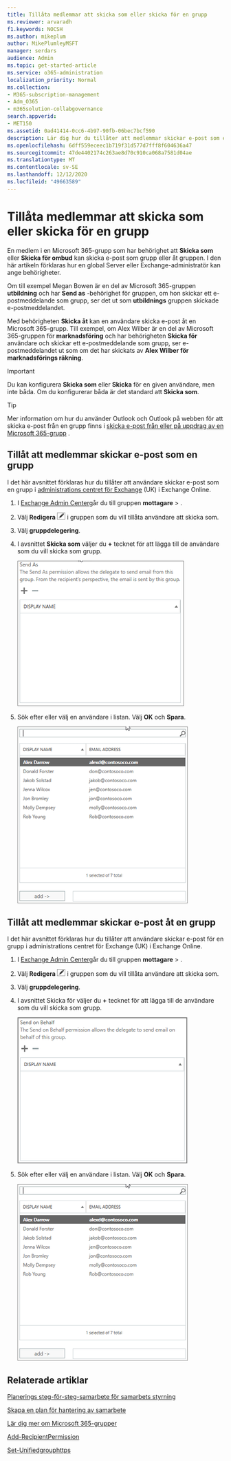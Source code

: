 ```yaml
---
title: Tillåta medlemmar att skicka som eller skicka för en grupp
ms.reviewer: arvaradh
f1.keywords: NOCSH
ms.author: mikeplum
author: MikePlumleyMSFT
manager: serdars
audience: Admin
ms.topic: get-started-article
ms.service: o365-administration
localization_priority: Normal
ms.collection:
- M365-subscription-management
- Adm_O365
- m365solution-collabgovernance
search.appverid:
- MET150
ms.assetid: 0ad41414-0cc6-4b97-90fb-06bec7bcf590
description: Lär dig hur du tillåter att medlemmar skickar e-post som en Microsoft 365-grupp eller skickar e-post åt en Microsoft 365-grupp.
ms.openlocfilehash: 6dff559eceec1b719f31d577d7fff8f604636a47
ms.sourcegitcommit: 47de4402174c263ae8d70c910ca068a7581d04ae
ms.translationtype: MT
ms.contentlocale: sv-SE
ms.lasthandoff: 12/12/2020
ms.locfileid: "49663589"
---
```

# <a name="allow-members-to-send-as-or-send-on-behalf-of-a-group"></a>Tillåta medlemmar att skicka som eller skicka för en grupp

En medlem i en Microsoft 365-grupp som har behörighet att **Skicka som** eller **Skicka för ombud** kan skicka e-post som grupp eller åt gruppen. I den här artikeln förklaras hur en global Server eller Exchange-administratör kan ange behörigheter.
  
Om till exempel Megan Bowen är en del av Microsoft 365-gruppen **utbildning** och har **Send as** -behörighet för gruppen, om hon skickar ett e-postmeddelande som grupp, ser det ut som **utbildnings** gruppen skickade e-postmeddelandet. 
  
Med behörigheten **Skicka åt** kan en användare skicka e-post åt en Microsoft 365-grupp. Till exempel, om Alex Wilber är en del av Microsoft 365-gruppen för **marknadsföring** och har behörigheten **Skicka för** användare och skickar ett e-postmeddelande som grupp, ser e-postmeddelandet ut som om det har skickats av **Alex Wilber för marknadsförings räkning**.

> [!IMPORTANT]
> Du kan konfigurera **Skicka som** eller **Skicka** för en given användare, men inte båda. Om du konfigurerar båda är det standard att **Skicka som**.

> [!TIP]
> Mer information om hur du använder Outlook och Outlook på webben för att skicka e-post från en grupp finns i [skicka e-post från eller på uppdrag av en Microsoft 365-grupp](https://support.microsoft.com/office/0f4964af-aec6-484b-a65c-0434df8cdb6b) .
    
## <a name="allow-members-to-send-email-as-a-group"></a>Tillåt att medlemmar skickar e-post som en grupp

I det här avsnittet förklaras hur du tillåter att användare skickar e-post som en grupp i [administrations centret för Exchange](https://go.microsoft.com/fwlink/p/?linkid=2059104) (UK) i Exchange Online.
  
1. I <a href="https://go.microsoft.com/fwlink/p/?linkid=2059104" target="_blank">Exchange Admin Center</a>går du till gruppen **mottagare** \> .
    
2. Välj **Redigera** ![ ikonen Redigera grupp ](../media/0cfcb590-dc51-4b4f-9276-bb2ce300d87e.png) i gruppen som du vill tillåta användare att skicka som.   
    
3. Välj **gruppdelegering**.
    
4. I avsnittet **Skicka som** väljer du **+** tecknet för att lägga till de användare som du vill skicka som grupp. 
    
    ![Skärm bild av dialog rutan Skicka som](../media/1df167f6-1eff-4f98-9ecd-4230fab46557.png)
  
5. Sök efter eller välj en användare i listan. Välj **OK** och **Spara**.
    
    ![Skriv för att söka eller välja en användare i listan](../media/522919cf-664c-4a25-8076-c51c8c9fbe43.png)
  
## <a name="allow-members-to-send-email-on-behalf-of-a-group"></a>Tillåt att medlemmar skickar e-post åt en grupp

I det här avsnittet förklaras hur du tillåter att användare skickar e-post för en grupp i administrations centret för Exchange (UK) i Exchange Online.
  
1. I <a href="https://go.microsoft.com/fwlink/p/?linkid=2059104" target="_blank">Exchange Admin Center</a>går du till gruppen **mottagare** \> .
    
2. Välj **Redigera** ![ ikonen Redigera grupp ](../media/0cfcb590-dc51-4b4f-9276-bb2ce300d87e.png) i gruppen som du vill tillåta användare att skicka som. 
    
3. Välj **gruppdelegering**.
    
4. I avsnittet Skicka för väljer du **+** tecknet för att lägga till de användare som du vill skicka som grupp. 
    
    ![Skärm bild av dialog rutan Skicka för](../media/2bae0579-8907-4d6b-8920-ddd6555897b4.png)
  
5. Sök efter eller välj en användare i listan. Välj **OK** och **Spara**.
    
    ![Skriv för att söka eller välja en användare i listan](../media/522919cf-664c-4a25-8076-c51c8c9fbe43.png)

## <a name="related-articles"></a>Relaterade artiklar

[Planerings steg-för-steg-samarbete för samarbets styrning](collaboration-governance-overview.md#collaboration-governance-planning-step-by-step)

[Skapa en plan för hantering av samarbete](collaboration-governance-first.md)

[Lär dig mer om Microsoft 365-grupper](https://support.microsoft.com/office/b565caa1-5c40-40ef-9915-60fdb2d97fa2)

[Add-RecipientPermission](https://go.microsoft.com/fwlink/p/?LinkId=723960)

[Set-Unifiedgrouphttps](https://go.microsoft.com/fwlink/p/?LinkId=616189)

